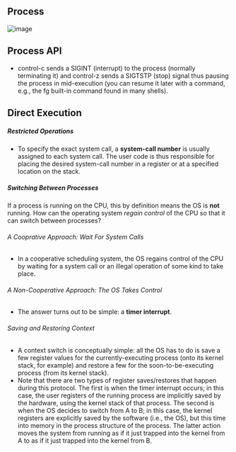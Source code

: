 ## Process
![image](https://user-images.githubusercontent.com/46720890/117984648-973a0780-b36a-11eb-9156-29aaa058a22f.png)

## Process API
* control-c sends a SIGINT (interrupt) to the process (normally terminating it) and control-z sends a SIGTSTP (stop) signal thus pausing the process in mid-execution (you can resume it later with a command, e.g., the fg built-in command found in many shells).


## Direct Execution
##### Restricted Operations
* To specify the exact system call, a **system-call number** is usually assigned to each system call. The user code is thus responsible for placing the desired system-call number in a register or at a specified location on the stack.
##### Switching Between Processes
If a process is running on the CPU, this by definition means the OS is **not** running. How can the operating system *regain control* of the CPU so that it can switch between processes?
###### A Cooprative Approach: Wait For System Calls
* In a cooperative scheduling system, the OS regains control of the CPU by waiting for a system call or an illegal operation of some kind to take place.
###### A Non-Cooperative Approach: The OS Takes Control
* The answer turns out to be simple: a **timer interrupt**.
###### Saving and Restoring Context
* A context switch is conceptually simple: all the OS has to do is save a few register values for the currently-executing process (onto its kernel stack, for example) and restore a few for the soon-to-be-executing process (from its kernel stack).
* Note that there are two types of register saves/restores that happen during this protocol. The first is when the timer interrupt occurs; in this case, the user registers of the running process are implicitly saved by the
hardware, using the kernel stack of that process. The second is when the OS decides to switch from A to B; in this case, the kernel registers are explicitly saved by the software (i.e., the OS), but this time into memory in the process structure of the process. The latter action moves the system from running as if it just trapped into the kernel from A to as if it just trapped into the kernel from B.
